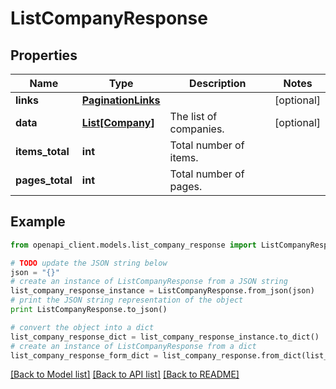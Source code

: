 # ListCompanyResponse


## Properties
Name | Type | Description | Notes
------------ | ------------- | ------------- | -------------
**links** | [**PaginationLinks**](PaginationLinks.md) |  | [optional] 
**data** | [**List[Company]**](Company.md) | The list of companies. | [optional] 
**items_total** | **int** | Total number of items. | 
**pages_total** | **int** | Total number of pages. | 

## Example

```python
from openapi_client.models.list_company_response import ListCompanyResponse

# TODO update the JSON string below
json = "{}"
# create an instance of ListCompanyResponse from a JSON string
list_company_response_instance = ListCompanyResponse.from_json(json)
# print the JSON string representation of the object
print ListCompanyResponse.to_json()

# convert the object into a dict
list_company_response_dict = list_company_response_instance.to_dict()
# create an instance of ListCompanyResponse from a dict
list_company_response_form_dict = list_company_response.from_dict(list_company_response_dict)
```
[[Back to Model list]](../README.md#documentation-for-models) [[Back to API list]](../README.md#documentation-for-api-endpoints) [[Back to README]](../README.md)


